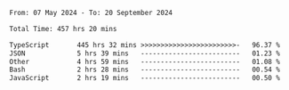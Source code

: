 
<!--START_SECTION:waka-->

```txt
From: 07 May 2024 - To: 20 September 2024

Total Time: 457 hrs 20 mins

TypeScript       445 hrs 32 mins >>>>>>>>>>>>>>>>>>>>>>>>-   96.37 %
JSON             5 hrs 39 mins   -------------------------   01.23 %
Other            4 hrs 59 mins   -------------------------   01.08 %
Bash             2 hrs 28 mins   -------------------------   00.54 %
JavaScript       2 hrs 19 mins   -------------------------   00.50 %
```

<!--END_SECTION:waka-->

<!--

### Hi there 👋
**Iam-cesar/Iam-cesar** is a ✨ _special_ ✨ repository because its `README.md` (this file) appears on your GitHub profile.

Here are some ideas to get you started:

- 🔭 I’m currently working on ...
- 🌱 I’m currently learning ...
- 👯 I’m looking to collaborate on ...
- 🤔 I’m looking for help with ...
- 💬 Ask me about ...
- 📫 How to reach me: ...
- 😄 Pronouns: ...
- ⚡ Fun fact: ...
-->
